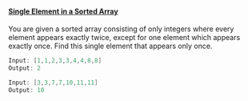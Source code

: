 #### [Single Element in a Sorted Array](https://github.com/gnaneswar0907/Algorithms/blob/master/30DayMayLeetCode/Day_9/SingleNonDuplicate.java)

You are given a sorted array consisting of only integers where every element appears exactly twice, except for one element which appears exactly once. Find this single element that appears only once.

```java
Input: [1,1,2,3,3,4,4,8,8]
Output: 2

Input: [3,3,7,7,10,11,11]
Output: 10
```
